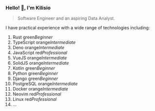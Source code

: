 
### Hello! 👋, I'm Kilisio

> Software Engineer and an aspiring Data Analyst.

I have practical experience with a wide range of technologies including: 

1. Rust $\text{green}{Beginner}$
2. TypeScript $\text{orange}{Intermediate}$
3. Deno $\text{orange}{Intermediate}$
4. JavaScript $\text{red}{Professional}$
5. VueJS $\text{orange}{Intermediate}$
6. SolidJS $\text{orange}{Intermediate}$
7. Kotlin $\text{green}{Beginner}$
8. Python $\text{green}{Beginner}$
9. Django $\text{green}{Beginner}$
10. PostgreSQL $\text{orange}{Intermediate}$
11. Docker $\text{orange}{Intermediate}$
12. Neovim $\text{red}{Professional}$
13. Linux $\text{red}{Professional}$
14. ...
